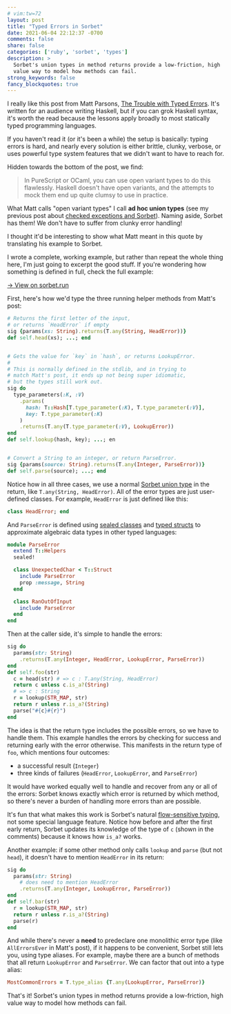 ```yaml
---
# vim:tw=72
layout: post
title: "Typed Errors in Sorbet"
date: 2021-06-04 22:12:37 -0700
comments: false
share: false
categories: ['ruby', 'sorbet', 'types']
description: >
  Sorbet's union types in method returns provide a low-friction, high
  value way to model how methods can fail.
strong_keywords: false
fancy_blockquotes: true
---
```


<!-- more -->

<p></p>

I really like this post from Matt Parsons, [The Trouble with Typed
Errors][trouble-typed]. It's written for an audience writing Haskell,
but if you can grok Haskell syntax, it's worth the read because the
lessons apply broadly to most statically typed programming languages.

If you haven't read it (or it's been a while) the setup is basically:
typing errors is hard, and nearly every solution is either brittle,
clunky, verbose, or uses powerful type system features that we didn't
want to have to reach for.

Hidden towards the bottom of the post, we find:

> In PureScript or OCaml, you can use open variant types to do this
> flawlessly. Haskell doesn't have open variants, and the attempts to
> mock them end up quite clumsy to use in practice.

What Matt calls "open variant types" I call **ad hoc union types** (see
my previous post about [checked exceptions and
Sorbet][checked-exceptions]). Naming aside, Sorbet has them! We don't
have to suffer from clunky error handling!

I thought it'd be interesting to show what Matt meant in this quote by
translating his example to Sorbet.

I wrote a complete, working example, but rather than repeat the whole
thing here, I'm just going to excerpt the good stuff. If you're wondering
how something is defined in full, check the full example:

<a href="https://sorbet.run/#%23%20typed%3A%20strict%0A%0A%23%20This%20is%20a%20re-implementation%20of%20Matt%20Parsons's%20%22The%20Trouble%20with%20Typed%0A%23%20Errors%22%20in%20Sorbet%20(Ruby)%20because%20I%20think%20Sorbet%20happens%20to%20handle%20it%0A%23%20pretty%20well%20all%20things%20considered.%0A%23%0A%23%20%20%20%20%20%3Chttps%3A%2F%2Fwww.parsonsmatt.org%2F2018%2F11%2F03%2Ftrouble_with_typed_errors.html%3E%0A%23%0A%23%20Specifically%2C%20he%20mentions%0A%23%0A%23%20%20%20%20%20In%20PureScript%20or%20OCaml%2C%20you%20can%20use%20open%20variant%20types%20to%20do%20this%0A%23%20%20%20%20%20flawlessly.%0A%23%0A%23%20and%20Sorbet%20more%20or%20less%20has%20those%20(untagged%20unions).%20It's%20interesting%0A%23%20to%20see%20what%20that%20means%20for%20being%20able%20to%20track%20errors%2C%20because%20we%0A%23%20actually%20use%20Sorbet%20in%20a%20huge%20codebase%20at%20work.%20Tracking%20all%20the%20kinds%0A%23%20of%20errors%20that%20could%20happen--and%20no%20more--can%20make%20code%20far%20easier%20to%0A%23%20understand.%0A%0A%23%20To%20run%20this%20file%3A%0A%23%0A%23%20%20%20gem%20install%20sorbet-runtime%0A%23%20%20%20ruby%20typed-errors.rb%0A%0Arequire%20'sorbet-runtime'%0A%0A%23%20There's%20a%20bug%20in%20Sorbet%20that%20forces%20us%20to%20wrap%20all%20this%20code%20in%20a%0A%23%20class%2C%20but%20I%20have%20a%20PR%20open%20to%20fix%20it.%20For%20now%2C%20we%20tolerate%20it.%0Aclass%20Main%0A%20%20extend%20T%3A%3ASig%0A%0A%20%20%23%20-----%20Custom%20error%20types%20-----%0A%0A%20%20%23%20Defining%20custom%20data%20types%20is%20a%20little%20clunky%20in%20Ruby%20%2F%20Sorbet.%20You%0A%20%20%23%20have%20to%20chose%20whether%20you%20want%20a%20plain%20class%2C%20an%20enum%2C%20a%20sealed%0A%20%20%23%20class%20hierarchy%2C%20etc.%20In%20a%20real%20codebase%2C%20I%20think%20if%20you%20were%20going%0A%20%20%23%20to%20this%20length%20to%20care%20for%20errors%20the%20kinds%20of%20errors%20that%20you%20have%0A%20%20%23%20are%20usually%20pretty%20rich%20(e.g.%2C%20there's%20a%20message%20and%20context%20with%0A%20%20%23%20the%20failures)%2C%20so%20you'd%20probably%20go%20with%20the%20sealed%20class%20hierarchy.%0A%20%20%23%0A%20%20%23%20For%20this%20example%2C%20I%20chose%20three%20different%20ways%20to%20just%20show%20them%20all.%0A%0A%20%20class%20HeadError%0A%20%20end%0A%0A%20%20class%20LookupError%20%3C%20T%3A%3AEnum%0A%20%20%20%20enums%20do%0A%20%20%20%20%20%20KeyWasNotPresent%20%3D%20new%0A%20%20%20%20end%0A%20%20end%0A%0A%20%20module%20ParseError%0A%20%20%20%20extend%20T%3A%3AHelpers%0A%20%20%20%20sealed!%0A%0A%20%20%20%20class%20UnexpectedChar%20%3C%20T%3A%3AStruct%0A%20%20%20%20%20%20include%20ParseError%0A%20%20%20%20%20%20prop%20%3Amessage%2C%20String%0A%20%20%20%20end%0A%0A%20%20%20%20class%20RanOutOfInput%0A%20%20%20%20%20%20include%20ParseError%0A%20%20%20%20end%0A%20%20end%0A%0A%20%20%23%20-----%20Helper%20methods%20-----%0A%0A%20%20%23%20Again%2C%20concise%20syntax%20is%20not%20Sorbet's%20strong%20suit.%20The%20signature%0A%20%20%23%20annotations%20are%20pretty%20verbose%20here%20(especially%20generics)%20but%20they%0A%20%20%23%20pretty%20much%20exactly%20map%20to%20the%20Haskell%20functions%20in%20the%20post.%0A%0A%20%20sig%20do%0A%20%20%20%20%20%20params(xs%3A%20String)%0A%20%20%20%20%20%20.returns(T.any(String%2C%20HeadError))%0A%20%20end%0A%20%20def%20self.head(xs)%0A%20%20%20%20case%20xs.size%0A%20%20%20%20when%200%20then%20HeadError.new%0A%20%20%20%20else%20T.must(xs%5B0%5D)%0A%20%20%20%20end%0A%20%20end%0A%0A%20%20sig%20do%0A%20%20%20%20type_parameters(%3AK%2C%20%3AV)%0A%20%20%20%20%20%20.params(%0A%20%20%20%20%20%20%20%20hash%3A%20T%3A%3AHash%5BT.type_parameter(%3AK)%2C%20T.type_parameter(%3AV)%5D%2C%0A%20%20%20%20%20%20%20%20key%3A%20T.type_parameter(%3AK)%0A%20%20%20%20%20%20)%0A%20%20%20%20%20%20.returns(T.any(T.type_parameter(%3AV)%2C%20LookupError))%0A%20%20end%0A%20%20def%20self.lookup(hash%2C%20key)%0A%20%20%20%20if%20hash.key%3F(key)%0A%20%20%20%20%20%20hash.fetch(key)%0A%20%20%20%20else%0A%20%20%20%20%20%20LookupError%3A%3AKeyWasNotPresent%0A%20%20%20%20end%0A%20%20end%0A%0A%20%20sig%20do%0A%20%20%20%20params(source%3A%20String).returns(T.any(Integer%2C%20ParseError))%0A%20%20end%0A%20%20def%20self.parse(source)%0A%20%20%20%20case%20source%0A%20%20%20%20when%20%22%22%20then%20ParseError%3A%3ARanOutOfInput.new%0A%20%20%20%20else%0A%20%20%20%20%20%20begin%0A%20%20%20%20%20%20%20%20Integer(source%2C%2010)%0A%20%20%20%20%20%20rescue%20ArgumentError%20%3D%3E%20exn%0A%20%20%20%20%20%20%20%20ParseError%3A%3AUnexpectedChar.new(message%3A%20exn.message)%0A%20%20%20%20%20%20end%0A%20%20%20%20end%0A%20%20end%0A%0A%20%20%23%20-----%20Composing%20errors%20-----%0A%0A%20%20STR_MAP%20%3D%20T.let(%7B%0A%20%20%20%20%224__%22%20%3D%3E%20%222%22%0A%20%20%7D%2C%20T%3A%3AHash%5BString%2C%20String%5D)%0A%0A%20%20sig%20do%0A%20%20%20%20params(str%3A%20String)%0A%20%20%20%20%20%20.returns(T.any(Integer%2C%20HeadError%2C%20LookupError%2C%20ParseError))%0A%20%20end%0A%20%20def%20self.foo(str)%0A%20%20%20%20%23%20These%20%60return%60%20lines%20are%20definitely%20not%20as%20convenient%20as%20do%0A%20%20%20%20%23%20notation%20in%20Haskell%2C%20but%20the%20interesting%20thing%20is%20that%20they're%0A%20%20%20%20%23%20still%20pretty%20nice%3A%20because%20of%20flow-sensitive%20typing%2C%20the%20type%20of%0A%20%20%20%20%23%20%60c%60%20changes%2C%20as%20commented%3A%0A%20%20%20%20c%20%3D%20head(str)%20%23%20%3D%3E%20c%20%3A%20T.any(String%2C%20HeadError)%0A%20%20%20%20return%20c%20unless%20c.is_a%3F(String)%0A%20%20%20%20%23%20%3D%3E%20c%20%3A%20String%0A%20%20%20%20r%20%3D%20lookup(STR_MAP%2C%20str)%0A%20%20%20%20return%20r%20unless%20r.is_a%3F(String)%0A%20%20%20%20parse(%22%23%7Bc%7D%23%7Br%7D%22)%0A%20%20end%0A%0A%20%20%23%20This%20method%20doesn't%20call%20%60head%60%20like%20before%2C%20so%20it%20doesn't%20need%20to%0A%20%20%23%20have%20%60HeadError%60%20in%20the%20return%20type.%0A%20%20sig%20do%0A%20%20%20%20params(str%3A%20String)%0A%20%20%20%20%20%20.returns(T.any(Integer%2C%20LookupError%2C%20ParseError))%0A%20%20end%0A%20%20def%20self.bar(str)%0A%20%20%20%20r%20%3D%20lookup(STR_MAP%2C%20str)%0A%20%20%20%20return%20r%20unless%20r.is_a%3F(String)%0A%20%20%20%20parse(r)%0A%20%20end%0A%0A%20%20p%20foo(%224__%22)%0A%20%20p%20bar(%224__%22)%0Aend%0A%0A%23%20Because%20%60T.any%60%20can%20create%20ad%20hoc%2C%20untagged%20union%20types%20anywhere%2C%0A%23%20there's%20no%20need%20to%20define%20an%20%60AllErrorsEver%60%20data%20type%20like%20the%20reader%0A%23%20was%20tempted%20to%20in%20the%20Typed%20Errors%20blog%20post.%0A%23%0A%23%20If%20you%20find%20that%20a%20particular%20set%20of%20errors%20are%20showing%20up%20super%0A%23%20frequently%2C%20you%20can%20lurk%20them%20into%20a%20type%20alias%3A%0A%23%0A%23%20%20%20%20%20MostCommonErrors%20%3D%20T.type_alias%20%7BT.any(LookupError%2C%20ParseError)%7D%0A%23%0A%23%20and%20then%20use%20this%20alias%20in%20various%20places.%0A%23%0A%23%20One%20other%20note%3A%20to%20make%20this%20pattern%20nicer%2C%20code%20might%20want%20to%0A%23%20explicitly%20box%20up%20successful%20results%2C%20with%20a%20type%20like%0A%23%0A%23%20%20%20%20%20class%20Ok%20%3C%20T%3A%3AStruct%0A%23%20%20%20%20%20%20%20extend%20T%3A%3AGeneric%0A%23%20%20%20%20%20%20%20Type%20%3D%20type_member%0A%23%20%20%20%20%20%20%20prop%20%3Aval%2C%20Type%0A%23%20%20%20%20%20end%0A%23%0A%23%20So%20then%20you'd%20have%0A%23%20%20%20%20%20T.any(Ok%5BString%5D%2C%20MostCommonErrors)%0A%23%20and%20you%20could%20do%20make%20all%20the%20%60return%60%20lines%20always%20look%20the%20same%3A%0A%23%20%20%20%20%20return%20x%20unless%20x.is_a%3F(Ok)%0A%23%20but%20the%20flipside%20would%20mean%20that%20you'd%20have%20to%20use%20%60.val%60%20at%20all%20the%0A%23%20places%20that%20you%20would%20have%20normally%20used%20%60x%60%3A%0A%23%20%20%20%20%20parse(x.val)%0A%23%20so%20it's%20maybe%20not%20worth%20it.%0A%0A">→ View on sorbet.run</a>

First, here's how we'd type the three running helper methods from Matt's
post:

```ruby
# Returns the first letter of the input,
# or returns `HeadError` if empty
sig {params(xs: String).returns(T.any(String, HeadError))}
def self.head(xs); ...; end


# Gets the value for `key` in `hash`, or returns LookupError.
#
# This is normally defined in the stdlib, and in trying to
# match Matt's post, it ends up not being super idiomatic,
# but the types still work out.
sig do
  type_parameters(:K, :V)
    .params(
      hash: T::Hash[T.type_parameter(:K), T.type_parameter(:V)],
      key: T.type_parameter(:K)
    )
    .returns(T.any(T.type_parameter(:V), LookupError))
end
def self.lookup(hash, key); ...; en


# Convert a String to an integer, or return ParseError.
sig {params(source: String).returns(T.any(Integer, ParseError))}
def self.parse(source); ...; end
```

Notice how in all three cases, we use a normal [Sorbet union type] in
the return, like `T.any(String, HeadError)`. All of the error types are
just user-defined classes. For example, `HeadError` is just defined like
this:

```ruby
class HeadError; end
```

And `ParseError` is defined using [sealed classes] and [typed structs]
to approximate algebraic data types in other typed languages:

```ruby
module ParseError
  extend T::Helpers
  sealed!

  class UnexpectedChar < T::Struct
    include ParseError
    prop :message, String
  end

  class RanOutOfInput
    include ParseError
  end
end
```

Then at the caller side, it's simple to handle the errors:

```ruby
sig do
  params(str: String)
    .returns(T.any(Integer, HeadError, LookupError, ParseError))
end
def self.foo(str)
  c = head(str) # => c : T.any(String, HeadError)
  return c unless c.is_a?(String)
  # => c : String
  r = lookup(STR_MAP, str)
  return r unless r.is_a?(String)
  parse("#{c}#{r}")
end
```

The idea is that the return type includes the possible errors, so we
have to handle them. This example handles the errors by checking for
success and returning early with the error otherwise. This manifests in
the return type of `foo`, which mentions four outcomes:

- a successful result (`Integer`)
- three kinds of failures (`HeadError`, `LookupError`, and `ParseError`)

It would have worked equally well to handle and recover from any or all
of the errors: Sorbet knows exactly which error is returned by which
method, so there's never a burden of handling more errors than are
possible.

It's fun that what makes this work is Sorbet's natural [flow-sensitive
typing], not some special language feature. Notice how before and after
the first early return, Sorbet updates its knowledge of the type of `c`
(shown in the comments) because it knows how `is_a?` works.

Another example: if some other method only calls `lookup` and `parse`
(but not `head`), it doesn't have to mention `HeadError` in its return:

```ruby
sig do
  params(str: String)
    # does need to mention HeadError
    .returns(T.any(Integer, LookupError, ParseError))
end
def self.bar(str)
  r = lookup(STR_MAP, str)
  return r unless r.is_a?(String)
  parse(r)
end
```

And while there's never a **need** to predeclare one monolithic error type
(like `AllErrorsEver` in Matt's post), if it happens to be convenient,
Sorbet still lets you, using type aliases. For example, maybe there are
a bunch of methods that all return `LookupError` and `ParseError`. We
can factor that out into a type alias:

```ruby
MostCommonErrors = T.type_alias {T.any(LookupError, ParseError)}
```

That's it! Sorbet's union types in method returns provide a
low-friction, high value way to model how methods can fail.

[trouble-typed]: https://www.parsonsmatt.org/2018/11/03/trouble_with_typed_errors.html
[checked-exceptions]: https://blog.jez.io/union-types-checked-exceptions/
[Sorbet union type]: https://sorbet.org/docs/union-types
[flow-sensitive typing]: https://sorbet.org/docs/flow-sensitive
[sealed classes]: https://sorbet.org/docs/sealed
[typed structs]: https://sorbet.org/docs/tstruct
